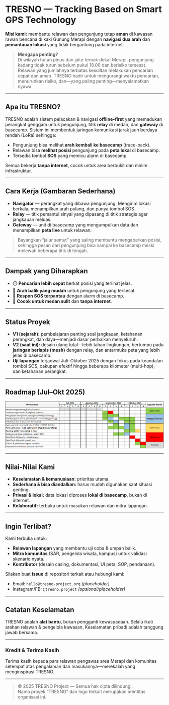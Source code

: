 # TRESNO — Tracking Based on Smart GPS Technology

**Misi kami:** membantu relawan dan pengunjung tetap **aman** di kawasan rawan bencana di kaki Gunung Merapi dengan **navigasi dua arah** dan **pemantauan lokasi** yang tidak bergantung pada internet.

> **Mengapa penting?**  
> Di wilayah hutan pinus dan jalur ternak dekat Merapi, pengunjung kadang tidak turun sebelum pukul 18.00 dan berisiko tersesat. Relawan yang jumlahnya terbatas kesulitan melakukan pencarian cepat dan aman. TRESNO hadir untuk mengurangi waktu pencarian, menurunkan risiko, dan—yang paling penting—menyelamatkan nyawa.

---

## Apa itu TRESNO?

TRESNO adalah sistem pelacakan & navigasi **offline-first** yang memadukan perangkat genggam untuk pengunjung, titik **relay** di medan, dan **gateway** di basecamp. Sistem ini membentuk jaringan komunikasi jarak jauh berdaya rendah (LoRa) sehingga:

- Pengunjung bisa melihat **arah kembali ke basecamp** (trace-back).
- Relawan bisa **melihat posisi** pengunjung pada **peta lokal** di basecamp.
- Tersedia tombol **SOS** yang memicu alarm di basecamp.

Semua bekerja **tanpa internet**, cocok untuk area berbukit dan minim infrastruktur.

---

## Cara Kerja (Gambaran Sederhana)

- **Navigator** — perangkat yang dibawa pengunjung. Mengirim lokasi berkala, menampilkan arah pulang, dan punya tombol SOS.
- **Relay** — titik pemantul sinyal yang dipasang di titik strategis agar jangkauan meluas.
- **Gateway** — unit di basecamp yang mengumpulkan data dan menampilkan **peta live** untuk relawan.

> Bayangkan “jalur semut” yang saling membantu mengabarkan posisi, sehingga pesan dari pengunjung bisa sampai ke basecamp meski melewati beberapa titik di tengah.

---

## Dampak yang Diharapkan

- ⏱️ **Pencarian lebih cepat** berkat posisi yang terlihat jelas.  
- 🧭 **Arah balik yang mudah** untuk pengunjung yang tersesat.  
- 🛟 **Respon SOS terpantau** dengan alarm di basecamp.  
- 🌲 **Cocok untuk medan sulit** dan **tanpa internet**.

---

## Status Proyek

- **V1 (sejarah):** pembelajaran penting soal jangkauan, ketahanan perangkat, dan daya—menjadi dasar perbaikan menyeluruh.  
- **V2 (saat ini):** desain ulang total—lebih tahan lingkungan, bertumpu pada **jaringan berlapis (mesh)** dengan relay, dan antarmuka peta yang lebih jelas di basecamp.  
- **Uji lapangan** terjadwal Juli–Oktober 2025 dengan fokus pada keandalan tombol SOS, cakupan efektif hingga beberapa kilometer (multi-hop), dan ketahanan perangkat.

---

## Roadmap (Jul–Okt 2025)

<p align="center"><img src="../assets/roadmap.png" alt="roadmap"/></p>

---

## Nilai-Nilai Kami

- **Keselamatan & kemanusiaan:** prioritas utama.  
- **Sederhana & bisa diandalkan:** harus mudah digunakan saat situasi genting.  
- **Privasi & lokal:** data lokasi diproses **lokal di basecamp**, bukan di internet.  
- **Kolaboratif:** terbuka untuk masukan relawan dan mitra lapangan.

---

## Ingin Terlibat?

Kami terbuka untuk:
- **Relawan lapangan** yang membantu uji coba & umpan balik.
- **Mitra komunitas** (SAR, pengelola wisata, kampus) untuk validasi skenario nyata.
- **Kontributor** (desain casing, dokumentasi, UI peta, SOP, pendanaan).

Silakan buat **issue** di repositori terkait atau hubungi kami:
- Email: `hello@tresno-project.org` *(placeholder)*
- Instagram/FB: `@tresno.project` *(opsional/placeholder)*

---

## Catatan Keselamatan

TRESNO adalah **alat bantu**, bukan pengganti kewaspadaan. Selalu ikuti arahan relawan & pengelola kawasan. Keselamatan pribadi adalah tanggung jawab bersama.

---

### Kredit & Terima Kasih

Terima kasih kepada para relawan pengawas area Merapi dan komunitas setempat atas pengalaman dan masukannya—merekalah yang menginspirasi TRESNO.

---

> © 2025 TRESNO Project — Semua hak cipta dilindungi.  
> Nama proyek “TRESNO” dan logo terkait merupakan identitas organisasi ini.
